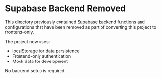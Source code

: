 # Supabase Backend Removed

This directory previously contained Supabase backend functions and configurations that have been removed as part of converting this project to frontend-only.

The project now uses:
- localStorage for data persistence
- Frontend-only authentication
- Mock data for development

No backend setup is required.